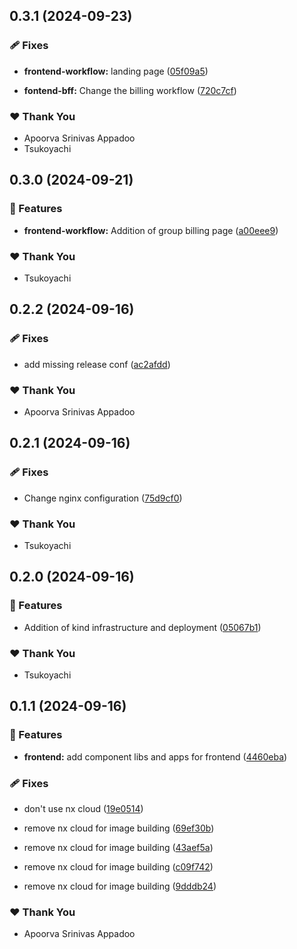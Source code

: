 ## 0.3.1 (2024-09-23)


### 🩹 Fixes

- **frontend-workflow:** landing page ([05f09a5](https://github.com/StartUpNationLabs/spos/commit/05f09a5))

- **fontend-bff:** Change the billing workflow ([720c7cf](https://github.com/StartUpNationLabs/spos/commit/720c7cf))


### ❤️  Thank You

- Apoorva Srinivas Appadoo
- Tsukoyachi

## 0.3.0 (2024-09-21)


### 🚀 Features

- **frontend-workflow:** Addition of group billing page ([a00eee9](https://github.com/StartUpNationLabs/spos/commit/a00eee9))


### ❤️  Thank You

- Tsukoyachi

## 0.2.2 (2024-09-16)


### 🩹 Fixes

- add missing release conf ([ac2afdd](https://github.com/StartUpNationLabs/spos/commit/ac2afdd))


### ❤️  Thank You

- Apoorva Srinivas Appadoo

## 0.2.1 (2024-09-16)


### 🩹 Fixes

- Change nginx configuration ([75d9cf0](https://github.com/StartUpNationLabs/spos/commit/75d9cf0))


### ❤️  Thank You

- Tsukoyachi

## 0.2.0 (2024-09-16)


### 🚀 Features

- Addition of kind infrastructure and deployment ([05067b1](https://github.com/StartUpNationLabs/spos/commit/05067b1))


### ❤️  Thank You

- Tsukoyachi

## 0.1.1 (2024-09-16)


### 🚀 Features

- **frontend:** add component libs and apps for frontend ([4460eba](https://github.com/StartUpNationLabs/spos/commit/4460eba))


### 🩹 Fixes

- don't use nx cloud ([19e0514](https://github.com/StartUpNationLabs/spos/commit/19e0514))

- remove nx cloud for image building ([69ef30b](https://github.com/StartUpNationLabs/spos/commit/69ef30b))

- remove nx cloud for image building ([43aef5a](https://github.com/StartUpNationLabs/spos/commit/43aef5a))

- remove nx cloud for image building ([c09f742](https://github.com/StartUpNationLabs/spos/commit/c09f742))

- remove nx cloud for image building ([9dddb24](https://github.com/StartUpNationLabs/spos/commit/9dddb24))


### ❤️  Thank You

- Apoorva Srinivas Appadoo